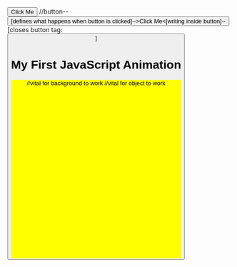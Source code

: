 <!DOCTYPE html>
<html>
<style>
#myContainer {                   //#myContainer=background
  width: 400px;
  height: 400px;
  position: relative;
  background: yellow;
}
#myAnimation {                  //#myAnimation=object that moves
  width: 50px;
  height: 50px;
  position: absolute;
  background: red;
}
</style>
<body>

<p>
<button onclick="myMove()">Click Me</button>            //button--<button onclick="myMove()">[defines what happens when button is                                                                 clicked]-->Click Me<[writing inside button]--</button>[closes button tag:<button                                                         onclick="myMove()">]
</p>



<h1>My First JavaScript Animation</h1>

<div id="myContainer">                      //vital for background to work
<div id="myAnimation"></div>                //vital for object to work
</div>

<script>                                                      //starts/contains the moving function for the object
function myMove() {                                           // defines myMove used for button
  var elem = document.getElementById("myAnimation");          //names the variable element; tells element to call out the id myAnimation
  var pos = 0;                                                //names the variable pos; tells pos to = 0
  var id = setInterval(frame, 10);                            //names the variable id; tells id to set the interval/timing as (frame, 10)
  function frame() {                                          //defines frame;frame is used to set the interval/timing of object's motion
    if (pos == 350) {                                         //if variable pos changes to 350, interval will be cleared
      clearInterval(id);
    } else {//,but if interval is != 350, var pos will increment by 1 px/pixel up & 1 px L, making elem/myAnimation move 1 px L & 1 px up
      pos++;
      elem.style.top = pos + 'px';
      elem.style.left = pos + 'px';
    }
  }
}
</script>

</body>
</html>
